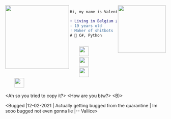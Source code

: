 <img align="right" height="150" src="https://cdn.betterttv.net/emote/5b490e73cf46791f8491f6f4/3x"/>
<img align="left" height="200" src="https://i.imgflip.com/3gnqzq.png"/>

```diff
Hi, my name is Valentin.

+ Living in Belgium 🇧🇪.
- 19 years old
! Maker of shitbots
# 📖 C#, Python
```

<code>
    <a href="https://twitter.com/Volintonsuck" target="_blank"><img height="30" src="https://image.flaticon.com/icons/svg/733/733579.svg"></a>
    <a href="https://www.linkedin.com/in/valentin-claes-408801206/" target="_blank"><img height="30" src="https://image.flaticon.com/icons/svg/733/733561.svg"></a>
    <a href="https://www.twitch.tv/valiice" target="_blank"><img height="30" src="https://image.flaticon.com/icons/svg/733/733577.svg"></a>
    <a href="https://discord.gg/AZGUjWPb" target="_blank"><img height="30" src="https://cdn.iconscout.com/icon/free/png-512/discord-3-569463.png"></a>
</code>

<Ah so you tried to copy it?>
<How are you btw?>
<B)>

<Bugged
|12-02-2021
| Actually getting bugged from the quarantine
| Im sooo bugged not even gonna lie
|-- Valiice>
